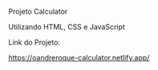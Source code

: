 Projeto Calculator

Utilizando HTML, CSS e JavaScript

Link do Projeto:

https://oandreroque-calculator.netlify.app/
